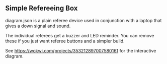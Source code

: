 ## Simple Refereeing Box

diagram.json is a plain referee device used in conjunction with a laptop that gives a down signal and sound.

The individual referees get a buzzer and LED reminder.  You can remove these if you just want referee buttons and a simpler build.

See https://wokwi.com/projects/353212897007580161 for the interactive diagram.

